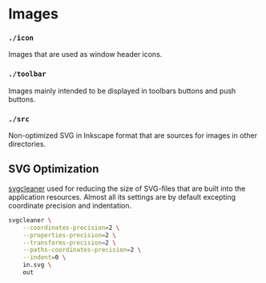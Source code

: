 # Images

### `./icon`
Images that are used as window header icons.

### `./toolbar`
Images mainly intended to be displayed in toolbars buttons and push buttons.

### `./src`
Non-optimized SVG in Inkscape format that are sources for images in other directories.

## SVG Optimization

[svgcleaner](https://github.com/RazrFalcon/svgcleaner) used for reducing the size of SVG-files that are built into the application resources. Almost all its settings are by default excepting coordinate precision and indentation.

```bash
svgcleaner \
    --coordinates-precision=2 \
    --properties-precision=2 \
    --transforms-precision=2 \
    --paths-coordinates-precision=2 \
    --indent=0 \
    in.svg \
    out
